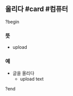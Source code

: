 ## 올리다 #card #컴퓨터
?begin
### 뜻
- upload
### 예
- 글을 올리다
	- upload text
<!--SR:!2026-01-31,133,250-->
?end
